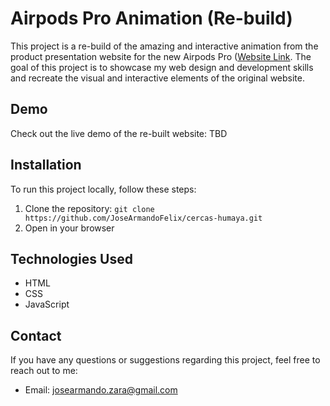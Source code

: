 # Airpods Pro Animation (Re-build)

<!-- [![Website Preview](preview.png)](https://your-website-url.com) -->

This project is a re-build of the amazing and interactive animation from the product presentation website for the new Airpods Pro ([Website Link](https://www.apple.com/mx/airpods-pro/). The goal of this project is to showcase my web design and development skills and recreate the visual and interactive elements of the original website.

## Demo

Check out the live demo of the re-built website: TBD<!-- [Demo Link](https://your-website-url.com) -->

## Installation

To run this project locally, follow these steps:

1. Clone the repository: `git clone https://github.com/JoseArmandoFelix/cercas-humaya.git`
2. Open in your browser

## Technologies Used

- HTML
- CSS
- JavaScript

## Contact

If you have any questions or suggestions regarding this project, feel free to reach out to me:

- Email: josearmando.zara@gmail.com